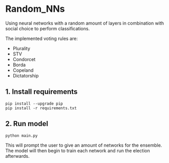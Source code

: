 # Random_NNs

Using neural networks with a random amount of layers in combination with social choice to perform classifications.

The implemented voting rules are: 
* Plurality
* STV
* Condorcet
* Borda
* Copeland
* Dictatorship

## 1. Install requirements
```
pip install --upgrade pip
pip install -r requirements.txt
```

## 2. Run model
```
python main.py
```
This will prompt the user to give an amount of networks for the ensemble. The model will then begin to train each network and run the election afterwards.
